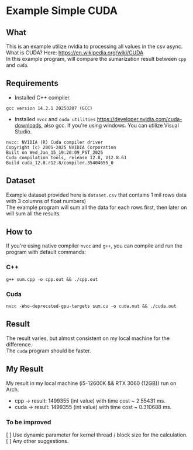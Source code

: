 # Example Simple CUDA
## What
This is an example utilize nvidia to processing all values in the csv async.\
What is CUDA? Here: https://en.wikipedia.org/wiki/CUDA \
In this example program, will compare the sumarization result between `cpp` and `cuda`.

## Requirements
- Installed C++ compiler.
```
gcc version 14.2.1 20250207 (GCC)

```
- Installed `nvcc` and `cuda utilities` https://developer.nvidia.com/cuda-downloads, also gcc.
If you're using windows. You can utilize Visual Studio.
```
nvcc: NVIDIA (R) Cuda compiler driver
Copyright (c) 2005-2025 NVIDIA Corporation
Built on Wed_Jan_15_19:20:09_PST_2025
Cuda compilation tools, release 12.8, V12.8.61
Build cuda_12.8.r12.8/compiler.35404655_0
```

## Dataset
Example dataset provided here is `dataset.csv` that contains 1 mil rows data with 3 columns of float numbers) \
The example program will sum all the data for each rows first, then later on will sum all the results.

## How to
If you're using native compiler `nvcc` and `g++`, you can compile and run the program with default commands:
### C++ 
```
g++ sum.cpp -o cpp.out && ./cpp.out
```
### Cuda
```
nvcc -Wno-deprecated-gpu-targets sum.cu -o cuda.out && ./cuda.out
```

## Result
The result varies, but almost consistent on my local machine for the difference.\
The `cuda` program should be faster.

## My Result
My result in my local machine (i5-12600K && RTX 3060 (12GB)) run on Arch.
- cpp -> result: 1499355 (int value) with time cost ~ 2.55431 ms.
- cuda -> result: 1499355 (int value) with time cost ~ 0.310688 ms. 

### To be improved
[ ] Use dynamic parameter for kernel thread / block size for the calculation.
[ ] Any other suggestions.
